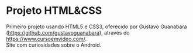 # Projeto HTML&CSS
Primeiro projeto usando HTML5 e CSS3, oferecido por Gustavo Guanabara (https://github.com/gustavoguanabara), através do https://www.cursoemvideo.com/.
</br>Site com curiosidades sobre o Android.
